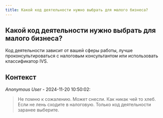 ```yaml
---
title: Какой код деятельности нужно выбрать для малого бизнеса?
---
```


## Какой код деятельности нужно выбрать для малого бизнеса?

Код деятельности зависит от вашей сферы работы, лучше проконсультироваться с налоговым консультантом или использовать классификатор IVS.

## Контекст

_Anonymous User_ - 2024-11-20 10:50:02:

> Не помню к сожалению. Может снесли. Как никак чей то хлеб. Если не лень сходите в налоговую. Только код деятельности заранее выберите.
